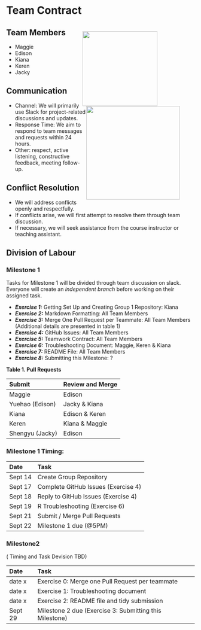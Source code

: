# **Team Contract**

<img src="https://pic.onlinewebfonts.com/thumbnails/icons_420993.svg" 
  style="float: right; margin-right: 100px; margin-top: 20px;" width="200" />   
  
<img src="https://img.freepik.com/premium-vector/people-team-icon-vektor_535345-829.jpg?w=2000" 
  style="float: right; margin-right: 40px;" width="250" />


     
## **Team Members**

* Maggie
* Edison
* Kiana
* Keren
* Jacky


  
## Communication
* Channel: We will primarily use Slack for project-related discussions and updates.
* Response Time: We aim to respond to team messages and requests within 24 hours.
* Other: respect, active listening, constructive feedback, meeting follow-up.

## Conflict Resolution
* We will address conflicts openly and respectfully.
* If conflicts arise, we will first attempt to resolve them through team discussion.
* If necessary, we will seek assistance from the course instructor or teaching assistant.




## Division of Labour

### Milestone 1

Tasks for Milestone 1 will be divided through team discussion on slack. Everyone will create an *independent branch* before working on their assigned task. 

* _**Exercise 1:**_ Getting Set Up and Creating Group 1 Repository: Kiana
* _**Exercise 2:**_ Markdown Formatting: All Team Members
* _**Exercise 3:**_ Merge One Pull Request per Teammate: All Team Members (Additional details are presented in table 1) 
* _**Exercise 4:**_ GitHub Issues: All Team Members
* _**Exercise 5:**_ Teamwork Contract: All Team Members
* _**Exercise 6:**_ Troubleshooting Document: Maggie, Keren & Kiana
* _**Exercise 7:**_ README File: All Team Members
* _**Exercise 8:**_ Submitting this Milestone: ?


**Table 1. Pull Requests**

| **Submit**          | **Review and Merge**  |
|:--------------------|:--------------------  |
| Maggie              | Edison                |
| Yuehao (Edison)     | Jacky & Kiana         |
| Kiana               | Edison & Keren        |
| Keren               | Kiana & Maggie        |
| Shengyu (Jacky)     | Edison                |



### Milestone 1 Timing:
| **Date**  |       **Task**                      |
|:--------- |:--------------------                |
| Sept 14   | Create Group Repository             |
| Sept 17   | Complete GitHub Issues (Exercise 4) |
| Sept 18   | Reply to GitHub Issues (Exercise 4) |
| Sept 19   | R Troubleshooting (Exercise 6)      |
| Sept 21   | Submit / Merge Pull Requests        |
| Sept 22   | Milestone 1 due (@5PM)              |





### Milestone2 

( Timing and Task Devision TBD)

| **Date**  |       **Task**                      |
|:--------- |:--------------------                |
| date x    | Exercise 0: Merge one Pull Request per teammate|
| date x    | Exercise 1: Troubleshooting document|
| date x    | Exercise 2: README file and tidy submission|
| Sept 29   | Milestone 2 due (Exercise 3: Submitting this Milestone)|







